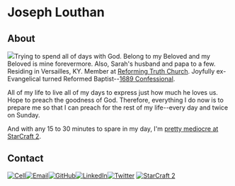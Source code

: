 # Joseph Louthan

## About

<img class="profile-pic" src="/images/jlouthan-ai-starry-back-500-01.png">Trying to spend all of days with God. Belong to my Beloved and my Beloved is mine forevermore. Also, Sarah's husband and papa to a few. Residing in Versailles, KY. Member at [Reforming Truth Church](https://reformingtruth.church). Joyfully ex-Evangelical turned Reformed Baptist--[1689 Confessional](confession-1689/1689-0-0.md).

All of my life to live all of my days to express just how much he loves us. Hope to preach the goodness of God. Therefore, everything I do now is to prepare me so that I can preach for the rest of my life--every day and twice on Sunday.

And with any 15 to 30 minutes to spare in my day, I'm [pretty mediocre at StarCraft 2](https://starcraft2.com/en-us/profile/1/1/9753175).

## Contact

<div class="contact-info">

  [![Cell](https://img.shields.io/badge/SMS-joseph-437790?style=for-the-badge&logo=Apple)](sms:8177071486)[![Email](https://img.shields.io/badge/Email-joseph-success?style=for-the-badge&logo=Minutemailer)](mailto:joe@theologic.us)[![GitHub](https://img.shields.io/badge/GitHub-joseph-171515?style=for-the-badge&logo=GitHub)](https://github.com/joelouthan)[![LinkedIn](https://img.shields.io/badge/linkedin-joelouthan-0C66C2?style=for-the-badge&logo=linkedin)](https://linkedin.com/in/joelouthan)[![Twitter](https://img.shields.io/badge/Twitter-josephlouthan-blue?style=for-the-badge&logo=twitter)](https://twitter.com/josephlouthan)
  [![StarCraft 2](https://img.shields.io/badge/StarCraft%202-Nachoz-80A6C6?style=for-the-badge)](https://starcraft2.com/en-us/profile/1/1/9753175)

</div>

<p style="clear:both;">
